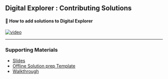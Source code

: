 ## Digital Explorer : Contributing Solutions

#### :movie_camera: How to add solutions to Digital Explorer

[![video](images/videoThumbnail.png)](https://video.dxc.com/media/t/1_diphdggz)

---

### Supporting Materials
- [Slides](CapturingReferenceSolutions.pptx)
- [Offline Solution prep Template](DigitalExplorerSolutionTemplate.pptx)
- [Walkthrough](walkthrough.md)
